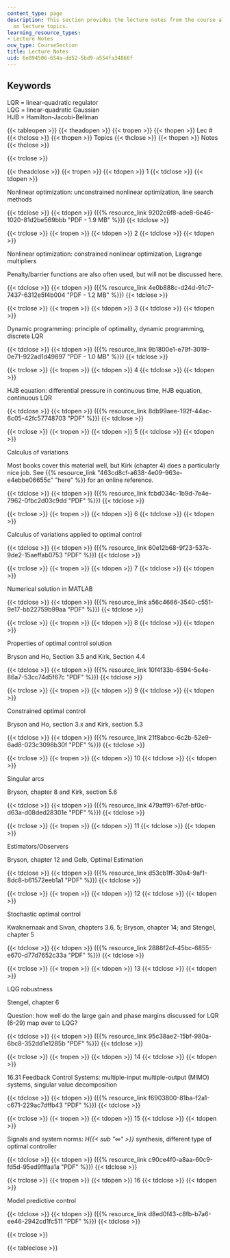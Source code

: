 ```yaml
---
content_type: page
description: This section provides the lecture notes from the course along with information
  on lecture topics.
learning_resource_types:
- Lecture Notes
ocw_type: CourseSection
title: Lecture Notes
uid: 6e894506-654a-dd52-5bd9-a554fa34866f
---
```


Keywords
--------

LQR = linear-quadratic regulator  
LQG = linear-quadratic Gaussian  
HJB = Hamilton-Jacobi-Bellman

{{< tableopen >}}
{{< theadopen >}}
{{< tropen >}}
{{< thopen >}}
Lec #
{{< thclose >}}
{{< thopen >}}
Topics
{{< thclose >}}
{{< thopen >}}
Notes
{{< thclose >}}

{{< trclose >}}

{{< theadclose >}}
{{< tropen >}}
{{< tdopen >}}
1
{{< tdclose >}}
{{< tdopen >}}


Nonlinear optimization: unconstrained nonlinear optimization, line search methods


{{< tdclose >}}
{{< tdopen >}}
({{% resource_link 9202c6f8-ade8-6e46-1020-81d2be569bbb "PDF - 1.9 MB" %}})
{{< tdclose >}}

{{< trclose >}}
{{< tropen >}}
{{< tdopen >}}
2
{{< tdclose >}}
{{< tdopen >}}


Nonlinear optimization: constrained nonlinear optimization, Lagrange multipliers

Penalty/barrier functions are also often used, but will not be discussed here.


{{< tdclose >}}
{{< tdopen >}}
({{% resource_link 4e0b888c-d24d-91c7-7437-6312e5f4b004 "PDF - 1.2 MB" %}})
{{< tdclose >}}

{{< trclose >}}
{{< tropen >}}
{{< tdopen >}}
3
{{< tdclose >}}
{{< tdopen >}}


Dynamic programming: principle of optimality, dynamic programming, discrete LQR


{{< tdclose >}}
{{< tdopen >}}
({{% resource_link 9b1800e1-e79f-3019-0e71-922ad1d49897 "PDF - 1.0 MB" %}})
{{< tdclose >}}

{{< trclose >}}
{{< tropen >}}
{{< tdopen >}}
4
{{< tdclose >}}
{{< tdopen >}}


HJB equation: differential pressure in continuous time, HJB equation, continuous LQR


{{< tdclose >}}
{{< tdopen >}}
({{% resource_link 8db99aee-192f-44ac-6c05-42fc57748703 "PDF" %}})
{{< tdclose >}}

{{< trclose >}}
{{< tropen >}}
{{< tdopen >}}
5
{{< tdclose >}}
{{< tdopen >}}


Calculus of variations

Most books cover this material well, but Kirk (chapter 4) does a particularly nice job. See {{% resource_link "463cd8cf-a638-4e09-963e-e4ebbe06655c" "here" %}} for an online reference.


{{< tdclose >}}
{{< tdopen >}}
({{% resource_link fcbd034c-1b9d-7e4e-7962-0fbc2d03c9dd "PDF" %}})
{{< tdclose >}}

{{< trclose >}}
{{< tropen >}}
{{< tdopen >}}
6
{{< tdclose >}}
{{< tdopen >}}


Calculus of variations applied to optimal control


{{< tdclose >}}
{{< tdopen >}}
({{% resource_link 60e12b68-9f23-537c-9de2-15aeffab0753 "PDF" %}})
{{< tdclose >}}

{{< trclose >}}
{{< tropen >}}
{{< tdopen >}}
7
{{< tdclose >}}
{{< tdopen >}}


Numerical solution in MATLAB


{{< tdclose >}}
{{< tdopen >}}
({{% resource_link a56c4666-3540-c551-9e17-bb22759b99aa "PDF" %}})
{{< tdclose >}}

{{< trclose >}}
{{< tropen >}}
{{< tdopen >}}
8
{{< tdclose >}}
{{< tdopen >}}


Properties of optimal control solution

Bryson and Ho, Section 3.5 and Kirk, Section 4.4


{{< tdclose >}}
{{< tdopen >}}
({{% resource_link 10f4f33b-6594-5e4e-86a7-53cc74d5f67c "PDF" %}})
{{< tdclose >}}

{{< trclose >}}
{{< tropen >}}
{{< tdopen >}}
9
{{< tdclose >}}
{{< tdopen >}}


Constrained optimal control

Bryson and Ho, section 3.x and Kirk, section 5.3


{{< tdclose >}}
{{< tdopen >}}
({{% resource_link 21f8abcc-6c2b-52e9-6ad8-023c3098b30f "PDF" %}})
{{< tdclose >}}

{{< trclose >}}
{{< tropen >}}
{{< tdopen >}}
10
{{< tdclose >}}
{{< tdopen >}}


Singular arcs

Bryson, chapter 8 and Kirk, section 5.6


{{< tdclose >}}
{{< tdopen >}}
({{% resource_link 479aff91-67ef-bf0c-d63a-d08ded28301e "PDF" %}})
{{< tdclose >}}

{{< trclose >}}
{{< tropen >}}
{{< tdopen >}}
11
{{< tdclose >}}
{{< tdopen >}}


Estimators/Observers

Bryson, chapter 12 and Gelb, Optimal Estimation


{{< tdclose >}}
{{< tdopen >}}
({{% resource_link d53cb1ff-30a4-9af1-8dc8-b61572eeb1a1 "PDF" %}})
{{< tdclose >}}

{{< trclose >}}
{{< tropen >}}
{{< tdopen >}}
12
{{< tdclose >}}
{{< tdopen >}}


Stochastic optimal control

Kwaknernaak and Sivan, chapters 3.6, 5; Bryson, chapter 14; and Stengel, chapter 5


{{< tdclose >}}
{{< tdopen >}}
({{% resource_link 2888f2cf-45bc-6855-e670-d77d7652c33a "PDF" %}})
{{< tdclose >}}

{{< trclose >}}
{{< tropen >}}
{{< tdopen >}}
13
{{< tdclose >}}
{{< tdopen >}}


LQG robustness

Stengel, chapter 6

Question: how well do the large gain and phase margins discussed for LQR (6-29) map over to LQG?


{{< tdclose >}}
{{< tdopen >}}
({{% resource_link 95c38ae2-15bf-980a-6bc8-352dd1e1285b "PDF" %}})
{{< tdclose >}}

{{< trclose >}}
{{< tropen >}}
{{< tdopen >}}
14
{{< tdclose >}}
{{< tdopen >}}


16.31 Feedback Control Systems: multiple-input multiple-output (MIMO) systems, singular value decomposition


{{< tdclose >}}
{{< tdopen >}}
({{% resource_link f6903800-81ba-f2a1-c671-229ac7dffb43 "PDF" %}})
{{< tdclose >}}

{{< trclose >}}
{{< tropen >}}
{{< tdopen >}}
15
{{< tdclose >}}
{{< tdopen >}}


Signals and system norms: _H{{< sub "∞" >}}_ synthesis, different type of optimal controller


{{< tdclose >}}
{{< tdopen >}}
({{% resource_link c90ce4f0-a8aa-60c9-fd5d-95ed9fffaa1a "PDF" %}})
{{< tdclose >}}

{{< trclose >}}
{{< tropen >}}
{{< tdopen >}}
16
{{< tdclose >}}
{{< tdopen >}}


Model predictive control


{{< tdclose >}}
{{< tdopen >}}
({{% resource_link d8ed0f43-c8fb-b7a6-ee46-2942cd1fc511 "PDF" %}})
{{< tdclose >}}

{{< trclose >}}

{{< tableclose >}}